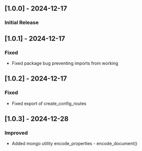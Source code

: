 ## [1.0.0] - 2024-12-17
### Initial Release
## [1.0.1] - 2024-12-17
### Fixed
- Fixed package bug preventing imports from working
## [1.0.2] - 2024-12-17
### Fixed
- Fixed export of create_config_routes
## [1.0.3] - 2024-12-28
### Improved
- Added mongo utility encode_properties - encode_document() 


